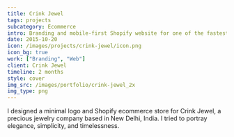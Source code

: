 ```yaml
---
title: Crink Jewel
tags: projects
subcategory: Ecommerce
intro: Branding and mobile-first Shopify website for one of the fastest-growing precious jewelry companies.
date: 2015-10-20
icon: /images/projects/crink-jewel/icon.png
icon_bg: true
work: ["Branding", "Web"]
client: Crink Jewel
timeline: 2 months
style: cover
img_src: /images/portfolio/crink-jewel_2x
img_type: png
---
```


I designed a minimal logo and Shopify ecommerce store for Crink Jewel, a precious jewelry company based in New Delhi, India. I tried to portray elegance, simplicity, and timelessness.

<div class="three-images">
  <div><img alt="" src="/images/projects/crink-jewel/1.png"></div>
  <div><img alt="" src="/images/projects/crink-jewel/2.png"></div>
  <div><img alt="" src="/images/projects/crink-jewel/3.png"></div>
</div>
<div class="two-images">
  <div><img alt="" src="/images/projects/crink-jewel/4.png"></div>
  <div><img alt="" src="/images/projects/crink-jewel/5.png"></div>
</div>
<div class="two-images">
  <div><img alt="" src="/images/projects/crink-jewel/6.png"></div>
  <div><img alt="" src="/images/projects/crink-jewel/7.png"></div>
</div>
